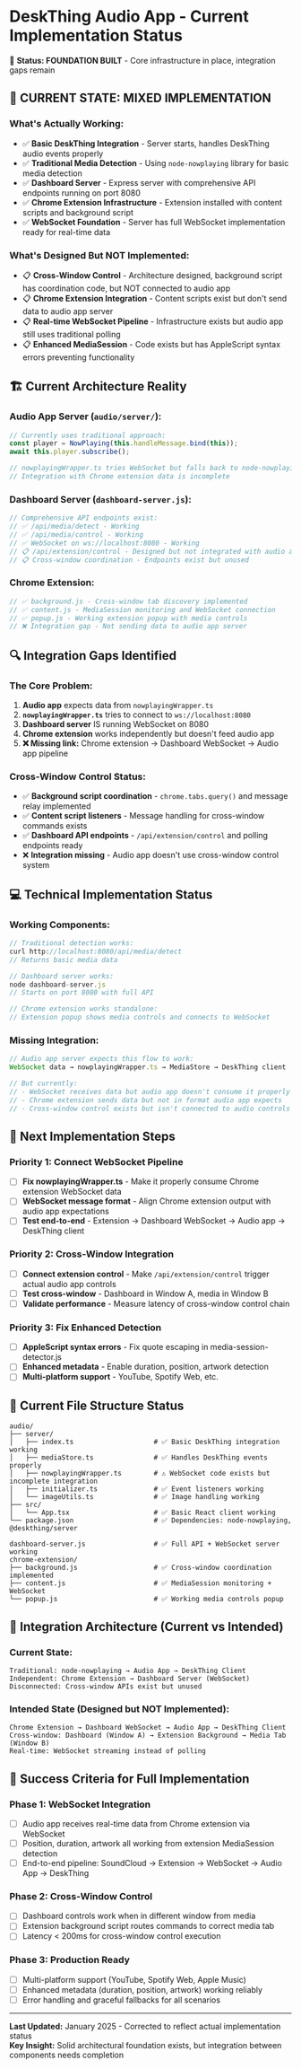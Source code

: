# DeskThing Audio App - Current Implementation Status

🎯 **Status: FOUNDATION BUILT** - Core infrastructure in place, integration gaps remain

## 🚨 **CURRENT STATE: MIXED IMPLEMENTATION**

### **What's Actually Working:**
- ✅ **Basic DeskThing Integration** - Server starts, handles DeskThing audio events properly
- ✅ **Traditional Media Detection** - Using `node-nowplaying` library for basic media detection
- ✅ **Dashboard Server** - Express server with comprehensive API endpoints running on port 8080
- ✅ **Chrome Extension Infrastructure** - Extension installed with content scripts and background script
- ✅ **WebSocket Foundation** - Server has full WebSocket implementation ready for real-time data

### **What's Designed But NOT Implemented:**
- 📋 **Cross-Window Control** - Architecture designed, background script has coordination code, but NOT connected to audio app
- 📋 **Chrome Extension Integration** - Content scripts exist but don't send data to audio app server
- 📋 **Real-time WebSocket Pipeline** - Infrastructure exists but audio app still uses traditional polling
- 📋 **Enhanced MediaSession** - Code exists but has AppleScript syntax errors preventing functionality

## 🏗️ **Current Architecture Reality**

### **Audio App Server (`audio/server/`):**
```typescript
// Currently uses traditional approach:
const player = NowPlaying(this.handleMessage.bind(this));
await this.player.subscribe();

// nowplayingWrapper.ts tries WebSocket but falls back to node-nowplaying
// Integration with Chrome extension data is incomplete
```

### **Dashboard Server (`dashboard-server.js`):**
```javascript
// Comprehensive API endpoints exist:
// ✅ /api/media/detect - Working
// ✅ /api/media/control - Working  
// ✅ WebSocket on ws://localhost:8080 - Working
// 📋 /api/extension/control - Designed but not integrated with audio app
// 📋 Cross-window coordination - Endpoints exist but unused
```

### **Chrome Extension:**
```javascript
// ✅ background.js - Cross-window tab discovery implemented
// ✅ content.js - MediaSession monitoring and WebSocket connection
// ✅ popup.js - Working extension popup with media controls
// ❌ Integration gap - Not sending data to audio app server
```

## 🔍 **Integration Gaps Identified**

### **The Core Problem:**
1. **Audio app** expects data from `nowplayingWrapper.ts` 
2. **`nowplayingWrapper.ts`** tries to connect to `ws://localhost:8080`
3. **Dashboard server** IS running WebSocket on 8080
4. **Chrome extension** works independently but doesn't feed audio app
5. **❌ Missing link:** Chrome extension → Dashboard WebSocket → Audio app pipeline

### **Cross-Window Control Status:**
- ✅ **Background script coordination** - `chrome.tabs.query()` and message relay implemented
- ✅ **Content script listeners** - Message handling for cross-window commands exists
- ✅ **Dashboard API endpoints** - `/api/extension/control` and polling endpoints ready
- ❌ **Integration missing** - Audio app doesn't use cross-window control system

## 💻 **Technical Implementation Status**

### **Working Components:**
```javascript
// Traditional detection works:
curl http://localhost:8080/api/media/detect
// Returns basic media data

// Dashboard server works:
node dashboard-server.js
// Starts on port 8080 with full API

// Chrome extension works standalone:
// Extension popup shows media controls and connects to WebSocket
```

### **Missing Integration:**
```javascript
// Audio app server expects this flow to work:
WebSocket data → nowplayingWrapper.ts → MediaStore → DeskThing client

// But currently:
// - WebSocket receives data but audio app doesn't consume it properly
// - Chrome extension sends data but not in format audio app expects
// - Cross-window control exists but isn't connected to audio controls
```

## 🎯 **Next Implementation Steps**

### **Priority 1: Connect WebSocket Pipeline**
- [ ] **Fix nowplayingWrapper.ts** - Make it properly consume Chrome extension WebSocket data
- [ ] **WebSocket message format** - Align Chrome extension output with audio app expectations
- [ ] **Test end-to-end** - Extension → Dashboard WebSocket → Audio app → DeskThing client

### **Priority 2: Cross-Window Integration**  
- [ ] **Connect extension control** - Make `/api/extension/control` trigger actual audio app controls
- [ ] **Test cross-window** - Dashboard in Window A, media in Window B
- [ ] **Validate performance** - Measure latency of cross-window control chain

### **Priority 3: Fix Enhanced Detection**
- [ ] **AppleScript syntax errors** - Fix quote escaping in media-session-detector.js
- [ ] **Enhanced metadata** - Enable duration, position, artwork detection
- [ ] **Multi-platform support** - YouTube, Spotify Web, etc.

## 📁 **Current File Structure Status**
```
audio/
├── server/
│   ├── index.ts                    # ✅ Basic DeskThing integration working
│   ├── mediaStore.ts               # ✅ Handles DeskThing events properly  
│   ├── nowplayingWrapper.ts        # ⚠️ WebSocket code exists but incomplete integration
│   ├── initializer.ts              # ✅ Event listeners working
│   └── imageUtils.ts               # ✅ Image handling working
├── src/
│   └── App.tsx                     # ✅ Basic React client working
└── package.json                    # ✅ Dependencies: node-nowplaying, @deskthing/server

dashboard-server.js                 # ✅ Full API + WebSocket server working
chrome-extension/
├── background.js                   # ✅ Cross-window coordination implemented 
├── content.js                      # ✅ MediaSession monitoring + WebSocket
└── popup.js                        # ✅ Working media controls popup
```

## 🔗 **Integration Architecture (Current vs Intended)**

### **Current State:**
```
Traditional: node-nowplaying → Audio App → DeskThing Client
Independent: Chrome Extension → Dashboard Server (WebSocket)
Disconnected: Cross-window APIs exist but unused
```

### **Intended State (Designed but NOT Implemented):**
```
Chrome Extension → Dashboard WebSocket → Audio App → DeskThing Client
Cross-window: Dashboard (Window A) → Extension Background → Media Tab (Window B)
Real-time: WebSocket streaming instead of polling
```

## 🎯 **Success Criteria for Full Implementation**

### **Phase 1: WebSocket Integration**
- [ ] Audio app receives real-time data from Chrome extension via WebSocket
- [ ] Position, duration, artwork all working from extension MediaSession detection
- [ ] End-to-end pipeline: SoundCloud → Extension → WebSocket → Audio App → DeskThing

### **Phase 2: Cross-Window Control**  
- [ ] Dashboard controls work when in different window from media
- [ ] Extension background script routes commands to correct media tab
- [ ] Latency < 200ms for cross-window control execution

### **Phase 3: Production Ready**
- [ ] Multi-platform support (YouTube, Spotify Web, Apple Music)
- [ ] Enhanced metadata (duration, position, artwork) working reliably
- [ ] Error handling and graceful fallbacks for all scenarios

---

**Last Updated:** January 2025 - Corrected to reflect actual implementation status  
**Key Insight:** Solid architectural foundation exists, but integration between components needs completion